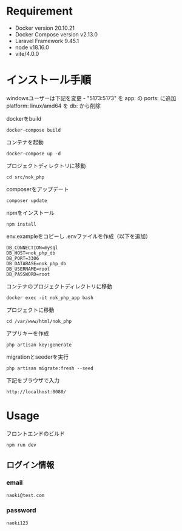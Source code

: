 # Requirement
- Docker version 20.10.21
- Docker Compose version v2.13.0
- Laravel Framework 9.45.1
- node v18.16.0
- vite/4.0.0

# インストール手順

windowsユーザーは下記を変更
    - "5173:5173" を app: の ports: に追加
    platform: linux/amd64 を db: から削除

dockerをbuild    
```
docker-compose build
```

コンテナを起動
```
docker-compose up -d
```

プロジェクトディレクトリに移動
```
cd src/nok_php 
```

composerをアップデート
```
composer update
```

npmをインストール
```
npm install
```

env.exampleをコピーし .envファイルを作成（以下を追加）
```
DB_CONNECTION=mysql
DB_HOST=nok_php_db
DB_PORT=3306
DB_DATABASE=nok_php_db
DB_USERNAME=root
DB_PASSWORD=root
```

コンテナのプロジェクトディレクトリに移動
```
docker exec -it nok_php_app bash
```

プロジェクトに移動
```
cd /var/www/html/nok_php
```

アプリキーを作成
```
php artisan key:generate
```

migrationとseederを実行
```
php artisan migrate:fresh --seed
```

下記をブラウザで入力
```
http://localhost:8080/
```

# Usage
フロントエンドのビルド
```
npm run dev
```

## ログイン情報
### email
```
naoki@test.com
```
### password
```
naoki123
```